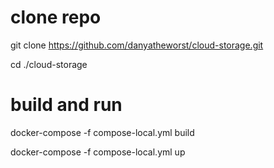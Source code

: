 # clone repo
git clone https://github.com/danyatheworst/cloud-storage.git

cd ./cloud-storage

# build and run
docker-compose -f compose-local.yml build

docker-compose -f compose-local.yml up
